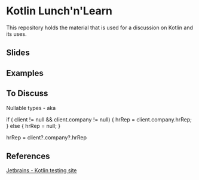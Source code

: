 Kotlin Lunch'n'Learn
=========================================================

This repository holds the material that is used for a discussion on Kotlin and its uses.  

## Slides


## Examples


## To Discuss

Nullable types - aka

if ( client != null && client.company != null) { 
    hrRep = client.company.hrRep;
} else {
    hrRep = null;
}

hrRep = client?.company?.hrRep


## References

[Jetbrains - Kotlin testing site](http://try.kotlinlang.org/)    

